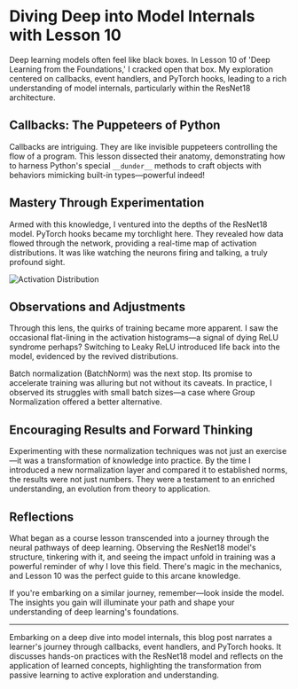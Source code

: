 # Diving Deep into Model Internals with Lesson 10

Deep learning models often feel like black boxes. In Lesson 10 of 'Deep Learning from the Foundations,' I cracked open that box. My exploration centered on callbacks, event handlers, and PyTorch hooks, leading to a rich understanding of model internals, particularly within the ResNet18 architecture.

## Callbacks: The Puppeteers of Python

Callbacks are intriguing. They are like invisible puppeteers controlling the flow of a program. This lesson dissected their anatomy, demonstrating how to harness Python's special `__dunder__` methods to craft objects with behaviors mimicking built-in types—powerful indeed!

## Mastery Through Experimentation

Armed with this knowledge, I ventured into the depths of the ResNet18 model. PyTorch hooks became my torchlight here. They revealed how data flowed through the network, providing a real-time map of activation distributions. It was like watching the neurons firing and talking, a truly profound sight.

![Activation Distribution](path/to/activation_distribution_image.png)

## Observations and Adjustments

Through this lens, the quirks of training became more apparent. I saw the occasional flat-lining in the activation histograms—a signal of dying ReLU syndrome perhaps? Switching to Leaky ReLU introduced life back into the model, evidenced by the revived distributions.

Batch normalization (BatchNorm) was the next stop. Its promise to accelerate training was alluring but not without its caveats. In practice, I observed its struggles with small batch sizes—a case where Group Normalization offered a better alternative.

## Encouraging Results and Forward Thinking

Experimenting with these normalization techniques was not just an exercise—it was a transformation of knowledge into practice. By the time I introduced a new normalization layer and compared it to established norms, the results were not just numbers. They were a testament to an enriched understanding, an evolution from theory to application.

## Reflections

What began as a course lesson transcended into a journey through the neural pathways of deep learning. Observing the ResNet18 model's structure, tinkering with it, and seeing the impact unfold in training was a powerful reminder of why I love this field. There's magic in the mechanics, and Lesson 10 was the perfect guide to this arcane knowledge.

If you're embarking on a similar journey, remember—look inside the model. The insights you gain will illuminate your path and shape your understanding of deep learning's foundations.

---

Embarking on a deep dive into model internals, this blog post narrates a learner's journey through callbacks, event handlers, and PyTorch hooks. It discusses hands-on practices with the ResNet18 model and reflects on the application of learned concepts, highlighting the transformation from passive learning to active exploration and understanding.
